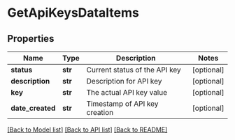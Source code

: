 # GetApiKeysDataItems

## Properties
Name | Type | Description | Notes
------------ | ------------- | ------------- | -------------
**status** | **str** | Current status of the API key | [optional] 
**description** | **str** | Description for API key | [optional] 
**key** | **str** | The actual API key value | [optional] 
**date_created** | **str** | Timestamp of API key creation | [optional] 

[[Back to Model list]](../README.md#documentation-for-models) [[Back to API list]](../README.md#documentation-for-api-endpoints) [[Back to README]](../README.md)


